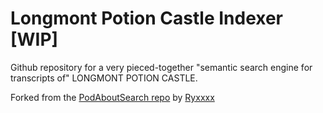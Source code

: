 # Longmont Potion Castle Indexer [WIP]

Github repository for a very pieced-together "semantic search engine for transcripts of" LONGMONT POTION CASTLE.

Forked from the [PodAboutSearch repo](https://github.com/ryxxxx/podaboutsearch) by [Ryxxxx](https://github.com/ryxxxx/)

